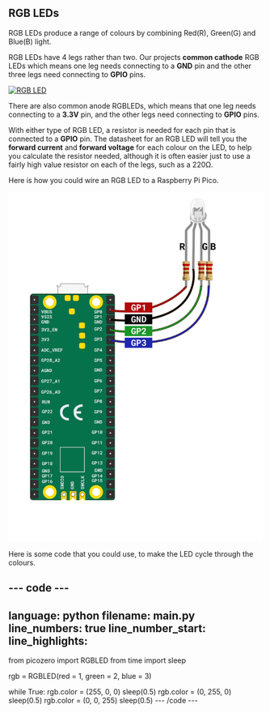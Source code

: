 ## RGB LEDs

RGB LEDs produce a range of colours by combining Red(R), Green(G) and Blue(B) light. 

RGB LEDs have 4 legs rather than two. Our projects **common cathode** RGB LEDs which means one leg needs connecting to a **GND** pin and the other three legs need connecting to **GPIO** pins.

<a title="oomlout, CC BY-SA 2.0 &lt;https://creativecommons.org/licenses/by-sa/2.0&gt;, via Wikimedia Commons" href="https://commons.wikimedia.org/wiki/File:RGB_LED.jpg"><img width="512" alt="RGB LED" src="https://upload.wikimedia.org/wikipedia/commons/thumb/f/f1/RGB_LED.jpg/512px-RGB_LED.jpg"></a>

There are also common anode RGBLEDs, which means that one leg needs connecting to a **3.3V** pin, and the other legs need connecting to **GPIO** pins.

With either type of RGB LED, a resistor is needed for each pin that is connected to a **GPIO** pin. The datasheet for an RGB LED will tell you the **forward current** and **forward voltage** for each colour on the LED, to help you calculate the resistor needed, although it is often easier just to use a fairly high value resistor on each of the legs, such as a 220Ω.

Here is how you could wire an RGB LED to a Raspberry Pi Pico.

![Raspberry Pi Pico wired to an RGB LED through GPIO pins 1 - 3 and to GND](images/rgb-led-diagram.png)

Here is some code that you could use, to make the LED cycle through the colours.

--- code ---
---
language: python
filename: main.py
line_numbers: true
line_number_start: 
line_highlights: 
---
from picozero import RGBLED
from time import sleep

rgb = RGBLED(red = 1, green = 2, blue = 3)

while True:
    rgb.color = (255, 0, 0)
    sleep(0.5)
    rgb.color = (0, 255, 0)
    sleep(0.5)
    rgb.color = (0, 0, 255)
    sleep(0.5)
--- /code ---

